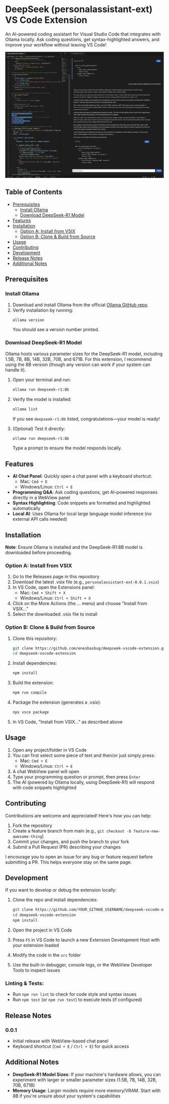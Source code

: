 # DeepSeek (personalassistant-ext) VS Code Extension

An AI-powered coding assistant for Visual Studio Code that integrates with Ollama locally. Ask coding questions, get syntax-highlighted answers, and improve your workflow without leaving VS Code!

!["image"](./demo-screenshot/ss1.png)

## Table of Contents
- [Prerequisites](#prerequisites)
  - [Install Ollama](#install-ollama)
  - [Download DeepSeek-R1 Model](#download-deepseek-r1-model)
- [Features](#features)
- [Installation](#installation)
  - [Option A: Install from VSIX](#option-a-install-from-vsix)
  - [Option B: Clone & Build from Source](#option-b-clone--build-from-source)
- [Usage](#usage)
- [Contributing](#contributing)
- [Development](#development)
- [Release Notes](#release-notes)
- [Additional Notes](#additional-notes)

## Prerequisites

### Install Ollama

1. Download and install Ollama from the official [Ollama GitHub repo](https://github.com/ollama/ollama).
2. Verify installation by running:
   ```bash
   ollama version
   ```
   You should see a version number printed.

### Download DeepSeek-R1 Model

Ollama hosts various parameter sizes for the DeepSeek-R1 model, including 1.5B, 7B, 8B, 14B, 32B, 70B, and 671B.
For this extension, I recommend using the 8B version (though any version can work if your system can handle it).

1. Open your terminal and run:
   ```bash
   ollama run deepseek-r1:8b
   ```

2. Verify the model is installed:
   ```bash
   ollama list
   ```
   If you see `deepseek-r1:8b` listed, congratulations—your model is ready!

3. (Optional) Test it directly:
   ```bash
   ollama run deepseek-r1:8b
   ```
   Type a prompt to ensure the model responds locally.

## Features

- **AI Chat Panel**: Quickly open a chat panel with a keyboard shortcut:
  - Mac: `Cmd + E`
  - Windows/Linux: `Ctrl + E`
- **Programming Q&A**: Ask coding questions, get AI-powered responses directly in a WebView panel
- **Syntax Highlighting**: Code snippets are formatted and highlighted automatically
- **Local AI**: Uses Ollama for local large language model inference (no external API calls needed)

## Installation

**Note**: Ensure Ollama is installed and the DeepSeek-R1:8B model is downloaded before proceeding.

### Option A: Install from VSIX

1. Go to the Releases page in this repository
2. Download the latest .vsix file (e.g., `personalassistant-ext-0.0.1.vsix`)
3. In VS Code, open the Extensions panel:
   - Mac: `Cmd + Shift + X`
   - Windows/Linux: `Ctrl + Shift + X`
4. Click on the More Actions (the ... menu) and choose "Install from VSIX..."
5. Select the downloaded .vsix file to install

### Option B: Clone & Build from Source

1. Clone this repository:
   ```bash
   git clone https://github.com/enesbasbug/deepseek-vscode-extension.git
   cd deepseek-vscode-extension
   ```

2. Install dependencies:
   ```bash
   npm install
   ```

3. Build the extension:
   ```bash
   npm run compile
   ```

4. Package the extension (generates a .vsix):
   ```bash
   npx vsce package
   ```

5. In VS Code, "Install from VSIX..." as described above

## Usage

1. Open any project/folder in VS Code
2. You can first select some piece of text and then/or just simply press:
   - Mac: `Cmd + E`
   - Windows/Linux: `Ctrl + E`
3. A chat WebView panel will open
4. Type your programming question or prompt, then press `Enter`
5. The AI (powered by Ollama locally, using DeepSeek-R1) will respond with code snippets highlighted

## Contributing

Contributions are welcome and appreciated! Here's how you can help:

1. Fork the repository
2. Create a feature branch from main (e.g., `git checkout -b feature-new-awesome-thing`)
3. Commit your changes, and push the branch to your fork
4. Submit a Pull Request (PR) describing your changes

I encourage you to open an issue for any bug or feature request before submitting a PR. This helps everyone stay on the same page.

## Development

If you want to develop or debug the extension locally:

1. Clone the repo and install dependencies:
   ```bash
   git clone https://github.com/YOUR_GITHUB_USERNAME/deepseek-vscode-extension.git
   cd deepseek-vscode-extension
   npm install
   ```

2. Open the project in VS Code
3. Press `F5` in VS Code to launch a new Extension Development Host with your extension loaded
4. Modify the code in the `src` folder
5. Use the built-in debugger, console logs, or the WebView Developer Tools to inspect issues

### Linting & Tests:

- Run `npm run lint` to check for code style and syntax issues
- Run `npm test` (or `npm run test`) to execute tests (if configured)

## Release Notes

### 0.0.1
- Initial release with WebView-based chat panel
- Keyboard shortcut (`Cmd + E` / `Ctrl + E`) for quick access

## Additional Notes

- **DeepSeek-R1 Model Sizes**: If your machine's hardware allows, you can experiment with larger or smaller parameter sizes (1.5B, 7B, 14B, 32B, 70B, 671B)
- **Memory Usage**: Larger models require more memory/VRAM. Start with 8B if you're unsure about your system's capabilities
